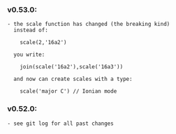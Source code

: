 ### v0.53.0:

    - the scale function has changed (the breaking kind)
      instead of: 

        scale(2,'16a2')

      you write:

        join(scale('16a2'),scale('16a3'))   

      and now can create scales with a type:

        scale('major C') // Ionian mode

### v0.52.0:

    - see git log for all past changes
